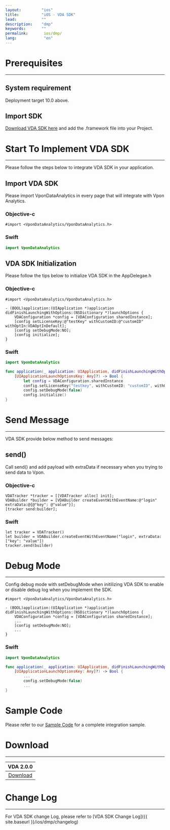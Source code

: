 ```yaml
---
layout:         "ios"
title:          "iOS - VDA SDK"
lead:           ""
description:    "dmp"
keywords:       ""
permalink:       ios/dmp/
lang:            "en"
---
```


# Prerequisites
--- 

## System requirement
Deployment target 10.0 above.

## Import SDK
[Download VDA SDK here][1] and add the .framework file into your Project.

# Start To Implement VDA SDK
---
Please follow the steps below to integrate VDA SDK in your application.

## Import VDA SDK

Please import VponDataAnalytics in every page that will integrate with Vpon Analytics.

### Objective-c

```objc
#import <VponDataAnalytics/VponDataAnalytics.h>
```

### Swift

```swift
import VponDataAnalytics
```

## VDA SDK Initialization

Please follow the tips below to initialize VDA SDK in the AppDelegae.h

### Objective-c

```objc
#import <VponDataAnalytics/VponDataAnalytics.h>

- (BOOL)application:(UIApplication *)application didFinishLaunchingWithOptions:(NSDictionary *)launchOptions {
    VDAConfiguration *config = [VDAConfiguration sharedInstance];
    [config setLicenseKey:@"testKey" withCustomID:@"customID" withOptIn:VDAOptInDefault];
    [config setDebugMode:NO];
    [config initialize];
}
```

### Swift

```swift
import VponDataAnalytics

func application(_ application: UIApplication, didFinishLaunchingWithOptions launchOptions:      
    [UIApplicationLaunchOptionsKey: Any]?) -> Bool {
        let config = VDAConfiguration.sharedInstance
        config.setLicenseKey("testkey", withCustomID: "customID", withOptIn: .default)
        config.setDebugMode(false)
        config.initialize()
}
```


# Send Message
---
VDA SDK provide below method to send messages:


## send()
Call send() and add payload with extraData if necessary when you trying to send data to Vpon.


### Objective-c

```objc
VDATracker *tracker = [[VDATracker alloc] init];
VDABuilder *builder = [VDABuilder createEventWithEventName:@"login" extraData:@{@"key": @"value"}];
[tracker send:builder];
```


### Swift

```swift
let tracker = VDATracker()
let builder = VDABuilder.createEventWithEventName("login", extraData: ["key": "value"])
tracker.send(builder)
```

# Debug Mode
---
Config debug mode with setDebugMode when initilizing VDA SDK to enable or disable debug log when you implement the SDK.


```objc
#import <VponDataAnalytics/VponDataAnalytics.h>

- (BOOL)application:(UIApplication *)application didFinishLaunchingWithOptions:(NSDictionary *)launchOptions {
    VDAConfiguration *config = [VDAConfiguration sharedInstance];
    ...
    [config setDebugMode:NO];
    ...
}
```

### Swift

```swift
import VponDataAnalytics

func application(_ application: UIApplication, didFinishLaunchingWithOptions launchOptions:      
    [UIApplicationLaunchOptionsKey: Any]?) -> Bool {
        ...
        config.setDebugMode(false)
        ...
}
```


# Sample Code
Please refer to our [Sample Code](https://github.com/vpon-sdk/Vpon-iOS-Analytics) for a complete integration sample.

# Download
---

|VDA 2.0.0|
|:-------:|
|[Download][1]|

# Change Log
---
For VDA SDK change Log, please refer to [VDA SDK Change Log]({{ site.baseurl }}/ios/dmp/changelog)

[1]: {{site.dnldurl}}/i-vda-20201225-9fd4af0-v2.0.0.tar.gz